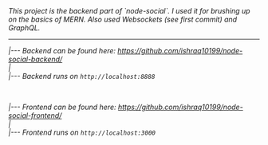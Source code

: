 <em>
This project is the backend part of `node-social`. I used it for brushing up on the basics of MERN. Also used Websockets (see first commit) and GraphQL.
<hr/>

|--- Backend can be found here: https://github.com/ishraq10199/node-social-backend/ <br/>
| <br/>
|--- Backend runs on `http://localhost:8888`<br/>

<br/>

|--- Frontend can be found here: https://github.com/ishraq10199/node-social-frontend/ <br/>
| <br/>
|--- Frontend runs on `http://localhost:3000` <br/>
</em>

